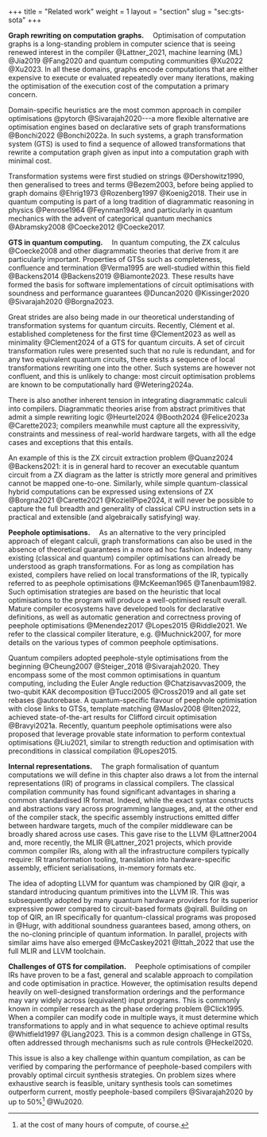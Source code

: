 +++
title = "Related work"
weight = 1
layout = "section"
slug = "sec:gts-sota"
+++

**Graph rewriting on computation graphs.**&emsp; Optimisation of computation
graphs is a long-standing problem in computer science that is seeing renewed
interest in the compiler @Lattner_2021, machine learning (ML) @Jia2019 @Fang2020
and quantum computing communities @Xu2022 @Xu2023. In all these domains, graphs
encode computations that are either expensive to execute or evaluated repeatedly
over many iterations, making the optimisation of the execution cost of the
computation a primary concern.

Domain-specific heuristics are the most common approach in compiler
optimisations @pytorch @Sivarajah2020&#x200B;---a more flexible alternative are
optimisation engines based on declarative sets of graph transformations
@Bonchi2022 @Bonchi2022a. In such systems, a graph transformation system (GTS)
is used to find a sequence of allowed transformations that rewrite a computation
graph given as input into a computation graph with minimal cost.

Transformation systems were first studied on strings @Dershowitz1990, then
generalised to trees and terms @Bezem2003, before being applied to graph domains
@Ehrig1973 @Rozenberg1997 @Koenig2018. Their use in quantum computing is part of
a long tradition of diagrammatic reasoning in physics @Penrose1964 @Feynman1949,
and particularly in quantum mechanics with the advent of categorical quantum
mechanics @Abramsky2008 @Coecke2012 @Coecke2017.

**GTS in quantum computing.**&emsp; In quantum computing, the ZX calculus
@Coecke2008 and other diagrammatic theories that derive from it are particularly
important. Properties of GTSs such as completeness, confluence and termination
@Verma1995 are well-studied within this field @Backens2014 @Backens2019
@Biamonte2023. These results have formed the basis for software implementations
of circuit optimisations with soundness and performance guarantees @Duncan2020
@Kissinger2020 @Sivarajah2020 @Borgna2023.

Great strides are also being made in our theoretical understanding of
transformation systems for quantum circuits. Recently, Clément et al.
established completeness for the first time @Clement2023 as well as minimality
@Clement2024 of a GTS for quantum circuits. A set of circuit transformation
rules were presented such that no rule is redundant, and for any two equivalent
quantum circuits, there exists a sequence of local transformations rewriting one
into the other. Such systems are however not confluent, and this is unlikely to
change: most circuit optimisation problems are known to be computationally hard
@Wetering2024a.

There is also another inherent tension in integrating diagrammatic calculi into
compilers. Diagrammatic theories arise from abstract primitives that admit a
simple rewriting logic @Heurtel2024 @Booth2024 @Felice2023a @Carette2023;
compilers meanwhile must capture all the expressivity, constraints and messiness
of real-world hardware targets, with all the edge cases and exceptions that this
entails.

An example of this is the ZX circuit extraction problem @Quanz2024
@Backens2021&#x200B;: it is in general hard to recover an executable quantum
circuit from a ZX diagram as the latter is strictly more general and primitives
cannot be mapped one-to-one. Similarly, while simple quantum-classical hybrid
computations can be expressed using extensions of ZX @Borgna2021 @Carette2021
@KoziellPipe2024, it will never be possible to capture the full breadth and
generality of classical CPU instruction sets in a practical and extensible (and
algebraically satisfying) way.

**Peephole optimisations.**&emsp; As an alternative to the very principled
approach of elegant calculi, graph transformations can also be used in the
absence of theoretical guarantees in a more ad hoc fashion. Indeed, many
existing (classical and quantum) compiler optimisations can already be
understood as graph transformations. For as long as compilation has existed,
compilers have relied on local transformations of the IR, typically referred to
as peephole optimisations @McKeeman1965 @Tanenbaum1982. Such optimisation
strategies are based on the heuristic that local optimisations to the program
will produce a well-optimised result overall. Mature compiler ecosystems have
developed tools for declarative definitions, as well as automatic generation and
correctness proving of peephole optimisations @Menendez2017 @Lopes2015
@Riddle2021. We refer to the classical compiler literature, e.g. @Muchnick2007,
for more details on the various types of common peephole optimisations.

Quantum compilers adopted peephole-style optimisations from the beginning
@Cheung2007 @Steiger_2018 @Sivarajah2020. They encompass some of the most common
optimisations in quantum computing, including the Euler Angle reduction
@Chatzisavvas2009, the two-qubit KAK decomposition @Tucci2005 @Cross2019 and all
gate set rebases @autorebase. A quantum-specific flavour of peephole
optimisation with close links to GTSs, template matching @Maslov2008 @Iten2022,
achieved state-of-the-art results for Clifford circuit optimisation
@Bravyi2021a. Recently, quantum peephole optimisations were also proposed that
leverage provable state information to perform contextual optimisations
@Liu2021, similar to strength reduction and optimisation with preconditions in
classical compilation @Lopes2015.

**Internal representations.**&emsp; The graph formalisation of quantum
computations we will define in this chapter also draws a lot from the internal
representations (IR) of programs in classical compilers. The classical
compilation community has found significant advantages in sharing a common
standardised IR format. Indeed, while the exact syntax constructs and
abstractions vary across programming languages, and, at the other end of the
compiler stack, the specific assembly instructions emitted differ between
hardware targets, much of the compiler middleware can be broadly shared across
use cases. This gave rise to the LLVM @Lattner2004 and, more recently, the MLIR
@Lattner_2021 projects, which provide common compiler IRs, along with all the
infrastructure compilers typically require: IR transformation tooling,
translation into hardware-specific assembly, efficient serialisations, in-memory
formats etc.

The idea of adopting LLVM for quantum was championed by QIR @qir, a standard
introducing quantum primitives into the LLVM IR. This was subsequently adopted
by many quantum hardware providers for its superior expressive power compared to
circuit-based formats @qirall. Building on top of QIR, an IR specifically for
quantum-classical programs was proposed in @Hugr, with additional soundness
guarantees based, among others, on the no-cloning principle of quantum
information. In parallel, projects with similar aims have also emerged
@McCaskey2021 @Ittah_2022 that use the full MLIR and LLVM toolchain.

**Challenges of GTS for compilation.**&emsp; Peephole optimisations of compiler
IRs have proven to be a fast, general and scalable approach to compilation and
code optimisation in practice. However, the optimisation results depend heavily
on well-designed transformation orderings and the performance may vary widely
across (equivalent) input programs. This is commonly known in compiler research
as the phase ordering problem @Click1995&#x200B;. When a compiler can modify
code in multiple ways, it must determine which transformations to apply and in
what sequence to achieve optimal results @Whitfield1997 @Liang2023. This is a
common design challenge in GTSs, often addressed through mechanisms such as rule
controls @Heckel2020.

This issue is also a key challenge within quantum compilation, as can be
verified by comparing the performance of peephole-based compilers with provably
optimal circuit synthesis strategies. On problem sizes where exhaustive search
is feasible, unitary synthesis tools can sometimes outperform current, mostly
peephole-based compilers @Sivarajah2020 by up to 50%[^cost] @Wu2020.

[^cost]: at the cost of many hours of compute, of course.
